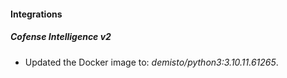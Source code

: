 #### Integrations
##### Cofense Intelligence v2
- Updated the Docker image to: *demisto/python3:3.10.11.61265*.
